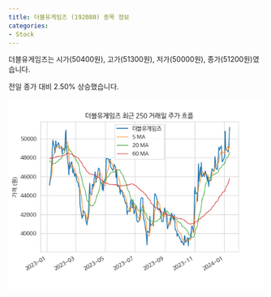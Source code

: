 ```yaml
---
title: 더블유게임즈 (192080) 종목 정보
categories:
- Stock
---
```


더블유게임즈는 시가(50400원), 고가(51300원), 저가(50000원), 종가(51200원)였습니다.

전일 종가 대비 2.50% 상승했습니다.

<!-- more -->

![192080](/assets/images/stock/192080.png)
